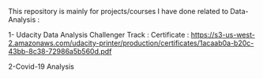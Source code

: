 This repository is mainly for projects/courses I have done related to Data-Analysis :

1- Udacity Data Analysis Challenger Track : 
Certificate : https://s3-us-west-2.amazonaws.com/udacity-printer/production/certificates/1acaab0a-b20c-43bb-8c38-72986a5b560d.pdf

2-Covid-19 Analysis
